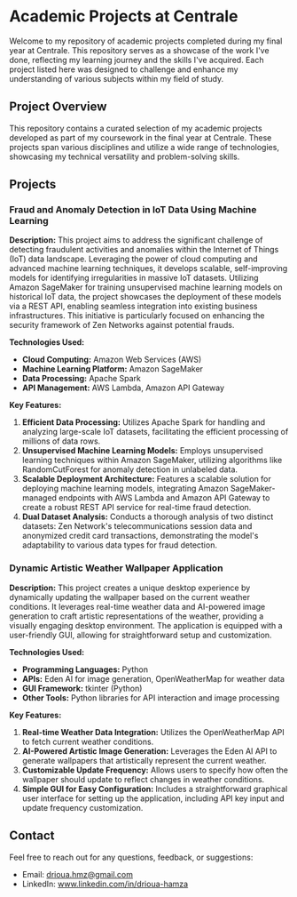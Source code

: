 # Academic Projects at Centrale

Welcome to my repository of academic projects completed during my final year at Centrale. This repository serves as a showcase of the work I've done, reflecting my learning journey and the skills I've acquired. Each project listed here was designed to challenge and enhance my understanding of various subjects within my field of study.

## Project Overview

This repository contains a curated selection of my academic projects developed as part of my coursework in the final year at Centrale. These projects span various disciplines and utilize a wide range of technologies, showcasing my technical versatility and problem-solving skills.

## Projects

### Fraud and Anomaly Detection in IoT Data Using Machine Learning

**Description:** This project aims to address the significant challenge of detecting fraudulent activities and anomalies within the Internet of Things (IoT) data landscape. Leveraging the power of cloud computing and advanced machine learning techniques, it develops scalable, self-improving models for identifying irregularities in massive IoT datasets. Utilizing Amazon SageMaker for training unsupervised machine learning models on historical IoT data, the project showcases the deployment of these models via a REST API, enabling seamless integration into existing business infrastructures. This initiative is particularly focused on enhancing the security framework of Zen Networks against potential frauds.

**Technologies Used:**
- **Cloud Computing:** Amazon Web Services (AWS)
- **Machine Learning Platform:** Amazon SageMaker
- **Data Processing:** Apache Spark
- **API Management:** AWS Lambda, Amazon API Gateway

**Key Features:**
1. **Efficient Data Processing:** Utilizes Apache Spark for handling and analyzing large-scale IoT datasets, facilitating the efficient processing of millions of data rows.
2. **Unsupervised Machine Learning Models:** Employs unsupervised learning techniques within Amazon SageMaker, utilizing algorithms like RandomCutForest for anomaly detection in unlabeled data.
3. **Scalable Deployment Architecture:** Features a scalable solution for deploying machine learning models, integrating Amazon SageMaker-managed endpoints with AWS Lambda and Amazon API Gateway to create a robust REST API service for real-time fraud detection.
4. **Dual Dataset Analysis:** Conducts a thorough analysis of two distinct datasets: Zen Network's telecommunications session data and anonymized credit card transactions, demonstrating the model's adaptability to various data types for fraud detection.

### Dynamic Artistic Weather Wallpaper Application

**Description:** This project creates a unique desktop experience by dynamically updating the wallpaper based on the current weather conditions. It leverages real-time weather data and AI-powered image generation to craft artistic representations of the weather, providing a visually engaging desktop environment. The application is equipped with a user-friendly GUI, allowing for straightforward setup and customization.

**Technologies Used:**
- **Programming Languages:** Python
- **APIs:** Eden AI for image generation, OpenWeatherMap for weather data
- **GUI Framework:** tkinter (Python)
- **Other Tools:** Python libraries for API interaction and image processing

**Key Features:**
1. **Real-time Weather Data Integration:** Utilizes the OpenWeatherMap API to fetch current weather conditions.
2. **AI-Powered Artistic Image Generation:** Leverages the Eden AI API to generate wallpapers that artistically represent the current weather.
3. **Customizable Update Frequency:** Allows users to specify how often the wallpaper should update to reflect changes in weather conditions.
4. **Simple GUI for Easy Configuration:** Includes a straightforward graphical user interface for setting up the application, including API key input and update frequency customization.


## Contact
Feel free to reach out for any questions, feedback, or suggestions:

- Email: drioua.hmz@gmail.com
- LinkedIn: www.linkedin.com/in/drioua-hamza
